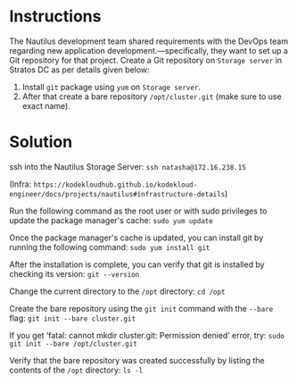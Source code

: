 # Instructions

The Nautilus development team shared requirements with the DevOps team regarding new application development.—specifically, they want to set up
 a Git repository for that project. Create a Git repository on `Storage server` in Stratos DC as per details given below:

1. Install `git` package using `yum` on `Storage server`.
2. After that create a bare repository `/opt/cluster.git` (make sure to use exact name).

# Solution

ssh into the Nautilus Storage Server: `ssh natasha@172.16.238.15`

(Infra: `https://kodekloudhub.github.io/kodekloud-engineer/docs/projects/nautilus#infrastructure-details`)

Run the following command as the root user or with sudo privileges to update the package manager's cache: `sudo yum update`

Once the package manager's cache is updated, you can install git by running the following command: `sudo yum install git`

After the installation is complete, you can verify that git is installed by checking its version: `git --version`

Change the current directory to the `/opt` directory: `cd /opt`

Create the bare repository using the `git init` command with the `--bare` flag: `git init --bare cluster.git`

If you get ‘fatal: cannot mkdir cluster.git: Permission denied’ error, try: `sudo git init --bare /opt/cluster.git`

Verify that the bare repository was created successfully by listing the contents of the `/opt` directory: `ls -l`
